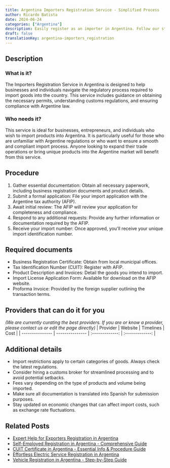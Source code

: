 ```yaml
---
title: Argentina Importers Registration Service - Simplified Process
author: Ricardo Batista
date: 2024-06-24
categories: ["Argentina"]
description: Easily register as an importer in Argentina. Follow our step-by-step guide and get your necessary documents in no time.
draft: false
translationKey: argentina-importers_registration
---
```


## Description
### What is it?
The Importers Registration Service in Argentina is designed to help businesses and individuals navigate the regulatory process required to import goods into the country. This service includes guidance on obtaining the necessary permits, understanding customs regulations, and ensuring compliance with Argentine law.

### Who needs it?
This service is ideal for businesses, entrepreneurs, and individuals who wish to import products into Argentina. It is particularly useful for those who are unfamiliar with Argentine regulations or who want to ensure a smooth and compliant import process. Anyone looking to expand their trade operations or bring unique products into the Argentine market will benefit from this service.

## Procedure

1. Gather essential documentation: Obtain all necessary paperwork, including business registration documents and product details.
2. Submit a formal application: File your import application with the Argentine tax authority (AFIP).
3. Await initial review: The AFIP will review your application for completeness and compliance.
4. Respond to any additional requests: Provide any further information or documentation required by the AFIP.
5. Receive your import number: Once approved, you'll receive your unique import identification number.


## Required documents

- Business Registration Certificate: Obtain from local municipal offices.
- Tax Identification Number (CUIT): Register with AFIP.
- Product Description and Invoices: Detail the goods you intend to import.
- Import License Application Form: Available for download on the AFIP website.
- Proforma Invoice: Provided by the foreign supplier outlining the transaction terms.


## Providers that can do it for you
_(We are currently curating the best providers. If you are or know a provider, please contact us or edit the page directly)_
| Provider        |     Website     |     Timelines    |       Cost      |
| --------------- | --------------- |  :-------------: | :-------------: |

## Additional details

- Import restrictions apply to certain categories of goods. Always check the latest regulations.
- Consider hiring a customs broker for streamlined processing and to avoid potential setbacks.
- Fees vary depending on the type of products and volume being imported.
- Make sure all documentation is translated into Spanish for submission purposes.
- Stay updated on economic changes that can affect import costs, such as exchange rate fluctuations.

## Related Posts

- [Expert Help for Exporters Registration in Argentina](https://tramitit.com/english/guides/argentina/exporters_registration/)
- [Self-Employed Registration in Argentina - Comprehensive Guide](https://tramitit.com/english/guides/argentina/self-employed_registration/)
- [CUIT Certificate in Argentina - Essential Info & Procedure Guide](https://tramitit.com/english/guides/argentina/cuit_certificate/)
- [Effortless Electric Service Registration in Argentina](https://tramitit.com/english/guides/argentina/electric_service_registration/)
- [Vehicle Registration in Argentina - Step-by-Step Guide](https://tramitit.com/english/guides/argentina/vehicle_registration/)